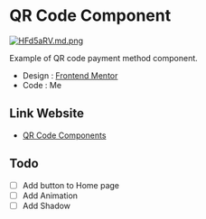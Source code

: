 # QR Code Component

[![HFd5aRV.md.png](https://iili.io/HFd5aRV.md.png)](https://freeimage.host/i/HFd5aRV)

Example of QR code payment method component.

- Design : [Frontend Mentor](https://www.frontendmentor.io/)
- Code : Me

## Link Website

- [QR Code Components](http://qrcode-payment-component.surge.sh/)

## Todo

- [ ] Add button to Home page
- [ ] Add Animation
- [ ] Add Shadow
